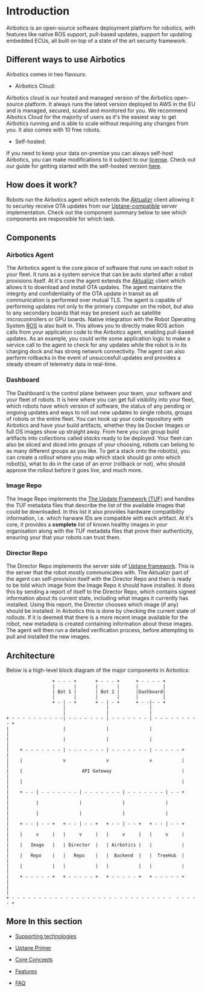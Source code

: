 # Introduction

Airbotics is an open-source software deployment platform for robotics, with features like native ROS support, pull-based updates, support for updating embedded ECUs, all built on top of a state of the art security framework.



## Different ways to use Airbotics

Airbotics comes in two flavours:

* Airbotics Cloud:

Airbotics cloud is our hosted and managed version of the Airbotics open-source platform. It always runs the latest version deployed to AWS in the EU and is managed, secured, scaled and monitored for you. We recommend Aibotics Cloud for the majority of users as it's the easiest way to get Airbotics running and is able to scale without requiring any changes from you. It also comes with 10 free robots.

* Self-hosted:

If you need to keep your data on-premise you can always self-host Airbotics, you can make modifications to it subject to our [license](https://github.com/Airbotics/airbotics/blob/main/LICENSE). Check out our guide for getting started with the self-hosted version [here](guides/self-hosting.md).


## How does it work?
Robots run the Airbotics agent which extends the [Aktualizr](https://github.com/uptane/aktualizr/) client allowing it to securley receive OTA updates from our [Uptane-compatible](https://uptane.github.io/) server implementation. Check out the component summary below to see which components are responsible for which task.


## Components

### Airbotics Agent
The Airbotics agent is the core piece of software that runs on each robot in your fleet. It runs as a system service that can be auto started after a robot provisions itself. At it's core the agent extends the [Aktualizr](https://github.com/uptane/aktualizr/) client which allows it to download and install OTA updates. The agent maintains the integrity and confidentiality of the OTA update in transit as all communication is performed over mutual TLS. The agent is capable of performing updates not only to the primary computer on the robot, but also to any secondary boards that may be present such as satellite microcontrollers or GPU boards. Native integration with the Robot Operating System [ROS](https://www.ros.org/) is also built in. This allows you to directly make ROS action calls from your application code to the Airbotics agent, enabling pull-based updates. As an example, you could write some application logic to make a service call to the agent to check for any updates while the robot is in its charging dock and has strong network connectivity. The agent can also perform rollbacks in the event of unsuccesfull updates and provides a steady stream of telemetry data in real-time.


### Dashboard
The Dashboard is the control plane between your team, your software and your fleet of robots. It is here where you can get full visibility into your fleet, which robots have which version of software, the status of any pending or ongoing updates and ways to roll out new updates to single robots, groups of robots or the entire fleet. You can hook up your code repository with Airbotics and have your build artifacts, whether they be Docker Images or full OS images show up straight away. From here you can group build artifacts into collections called *stacks* ready to be deployed. Your fleet can also be sliced and diced into *groups* of your choosing, robots can belong to as many different groups as you like. To get a stack onto the robot(s), you can create a *rollout* where you map which stack should go onto which robot(s), what to do in the case of an error (rollback or not), who should approve the rollout before it goes live, and much more.


### Image Repo
The Image Repo implements the [The Update Framework (TUF)](https://theupdateframework.io/) and handles the TUF metadata files that describe the list of the available images that could be downloaded. In this list it also provides hardware compatibility information, i.e. which harware IDs are compatible with each artifact. At it's core, it provides a **complete** list of known healthy images in your organisation along with the TUF metadata files that prove their authenticity, ensuring your that your robots can trust them.


### Director Repo
The Director Repo implements the server side of [Uptane framework](https://uptane.github.io/). This is the server that the robot mostly communicates with. The Aktualizr part of the agent can self-provision itself with the Director Repo and then is ready to be told which image from the Image Repo it should have installed. It does this by sending a report of itself to the Director Repo, which contains signed information about its current state, including what images it currently has installed. Using this report, the Director chooses which image (if any) should be installed. In Airbotics this is done by checking the current state of *rollouts*. If it is deemed that there is a more recent image available for the robot, new metadata is created containing information about these images. The agent will then run a detailed verification process, before attempting to pull and installed the new images. 




## Architecture

Below is a high-level block diagram of the major components in Airbotics:

```
                 + - - - +       + - - - +      + - - - - +     
                 |       |       |       |      |         |  
                 | Bot 1 |       | Bot 2 |      |Dashboard|  
                 |       |       |       |      |         |  
                 + - | - +       + - | - +      + - -|- - +  
                     |               |               |
                     |               |               |
+ - - - - - - - - - -| - - - - - - - | - - - - - - - | - - - - - - - - - +
|                    |               |               |                   |
|                    |               |               |                   |
|    + - - - - - - - | - - - - - - - | - - - - - - - | - - - - - +       |
|    |               v               v               v           |       |
|    |                      API Gateway                          |       |
|    |                                                           |       |
|    + - - | - - - - - - - | - - - - - - - | - - - - - - - | - - +       |
|          |               |               |               |             |
|          |               |               |               |             |
|    + - - | - - +   + - - | - - +   + - - | - - +   + - - | - - +       |
|    |     v     |   |     v     |   |     v     |   |     v     |       |
|    |   Image   |   | Director  |   | Airbotics |   |           |       |
|    |   Repo    |   |   Repo    |   |  Backend  |   |  TreeHub  |       |
|    |           |   |           |   |           |   |           |       |
|    + - - - - - +   + - - - - - +   + - - - - - +   + - - - - - +       |
|                                                                        |
+ - - - - - - - - - - - - - - - - - - - - - - - - - - - - - -  - - - - - +
```


## More In this section

* [Supporting technologies](supporting-technologies.md)

* [Uptane Primer](uptane-primer.md)

* [Core Concepts](core-concepts.md)

* [Features](features.md)

* [FAQ](faq.md)